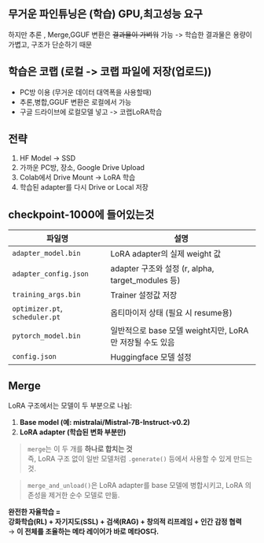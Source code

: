 
## 무거운 파인튜닝은 (학습) GPU,최고성능 요구 
하지만 추론 , Merge,GGUF 변환은 ~~결과물이 가벼워~~ 가능
-> 학습한 결과물은 용량이 가볍고, 구조가 단순하기 때문

## 학습은 코랩 (로컬 -> 코랩 파일에 저장(업로드))
- PC방 이용 (무거운 데이터 대역폭을 사용할때)
- 추론,병합,GGUF 변환은 로컬에서 가능
- 구글 드라이브에 로컬모델 넣고 -> 코랩LoRA학습

## 전략
1. HF Model -> SSD
2. 가까운 PC방, 장소, Google Drive Upload
3. Colab에서 Drive Mount -> LoRA 학습
4. 학습된 adapter를 다시 Drive or Local 저장


## checkpoint-1000에 들어있는것
| 파일명                            | 설명                                          |
| ------------------------------ | ------------------------------------------- |
| `adapter_model.bin`            | LoRA adapter의 실제 weight 값                   |
| `adapter_config.json`          | adapter 구조와 설정 (r, alpha, target_modules 등) |
| `training_args.bin`            | Trainer 설정값 저장                              |
| `optimizer.pt`, `scheduler.pt` | 옵티마이저 상태 (필요 시 resume용)                     |
| `pytorch_model.bin`            | 일반적으로 base 모델 weight지만, LoRA만 저장될 수도 있음     |
| `config.json`                  | Huggingface 모델 설정                           |

## Merge
LoRA 구조에서는 모델이 두 부분으로 나뉨:

1. **Base model (예: mistralai/Mistral-7B-Instruct-v0.2)**
2. **LoRA adapter (학습된 변화 부분만)**

> `merge`는 이 두 개를 **하나로 합치는 것**  
> 즉, LoRA 구조 없이 일반 모델처럼 `.generate()` 등에서 사용할 수 있게 만드는 것.

>`merge_and_unload()`은 LoRA adapter를 base 모델에 병합시키고, LoRA 의존성을 제거한 순수 모델로 만듦.

**완전한 자율학습 =  
강화학습(RL) + 자기지도(SSL) + 검색(RAG) + 창의적 리프레임 + 인간 감정 협력**  
→ **이 전체를 조율하는 메타 레이어가 바로 메타OS다.**